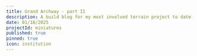 ```yaml
---
title: Grand Archway - part II
description: A build blog for my most involved terrain project to date - a large stone archway.
date: 01/18/2025
projectId: miniatures
published: true
pinned: true
icon: institution
---
```

<script>
    import ImgHoverToggle from "../lib/components/ImgHoverToggle.svelte";
    import Footnote from "../lib/components/Footnote.svelte";
    import FaIcon from "../lib/components/FaIcon.svelte";
    import CarouselGallery from "../lib/components/CarouselGallery.svelte";
    import ImgGrid from "../lib/components/layout/ImgGrid.svelte";
</script>
